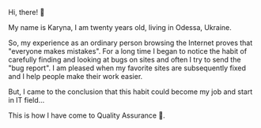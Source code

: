 Hi, there! 👋 

My name is Karyna, I am twenty years old, living in Odessa, Ukraine.

So, my experience as an ordinary person browsing the Internet proves that "everyone makes mistakes". 
For a long time I began to notice the habit of carefully finding and looking at bugs on sites and often I try to send the "bug report". 
I am pleased when my favorite sites are subsequently fixed and I help people make their work easier.

But, I came to the conclusion that this habit could become my job and start in IT field...

This is how I have come to Quality Assurance 🙌.
